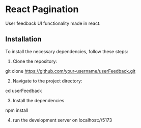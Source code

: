 # React Pagination

User feedback UI functionality made in react.

## Installation

To install the necessary dependencies, follow these steps:

1. Clone the repository:

git clone https://github.com/your-username/userFeedback.git

2. Navigate to the project directory:

cd userFeedback

3. Install the dependencies

npm install

4. run the development server on localhost://5173